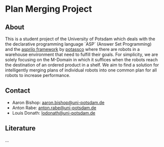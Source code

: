 # Plan Merging Project

## About
This is a student project of the University of Potsdam which deals with the the declarative programming language ´ASP´ (Answer Set Programming) and the [asprilo framework](https://potassco.org/asprilo/) by [potassco](https://potassco.org) where there are robots in a warehouse environment that need to fulfill their goals. For simplicity, we are solely focusing on the M-Domain in which it suffices when the robots reach the destination of an ordered product in a shelf. 
We aim to find a solution for intelligently merging plans of individual robots into one common plan for all robots to increase performance.

## Contact
- Aaron Bishop: aaron.bishop@uni-potsdam.de
- Anton Rabe: anton.rabe@uni-potsdam.de
- Louis Donath: lodonath@uni-potsdam.de

## Literature
...
